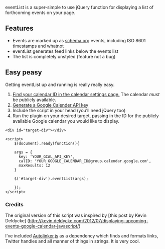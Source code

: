 eventList is a super-simple to use jQuery function for displaying a list of forthcoming events on your page.

## Features

* Events are marked up as [schema.org](http://schema.org) events, including ISO 8601 timestamps and whatnot
* eventList generates feed links below the events list
* The list is completely unstyled (feature not a bug)

## Easy peasy

Getting eventList up and running is really really easy.

1. [Find your calendar ID in the calendar settings page.](https://support.google.com/calendar/answer/63962?hl=en) The calendar _must_ be publicly available.
2. [Generate a Google Calender API key](https://console.developers.google.com/flows/enableapi?apiid=calendar)
3. Include the script in your head (you’ll need jQuery too)
4. Run the plugin on your desired target, passing in the ID for the publicly available Google calendar you would like to display.

```
<div id="target-div"></div>

<script>
	$(document).ready(function(){

    args = {
      key: 'YOUR_GCAL_API_KEY',
      calID: 'YOUR_GOOGLE_CALENDAR_ID@group.calendar.google.com',
      maxResults: 12
    }

    $('#target-div').eventList(args);

	});
</script>
```

### Credits

The original version of this script was inspired by [this post by Kevin Deldycke] (http://kevin.deldycke.com/2012/07/displaying-upcoming-events-google-calendar-javascript/)

I've included [Autolinker.js](https://github.com/gregjacobs/Autolinker.js) as a dependency which finds and formats links, Twitter handles and all manner of things in strings. It is very cool.
